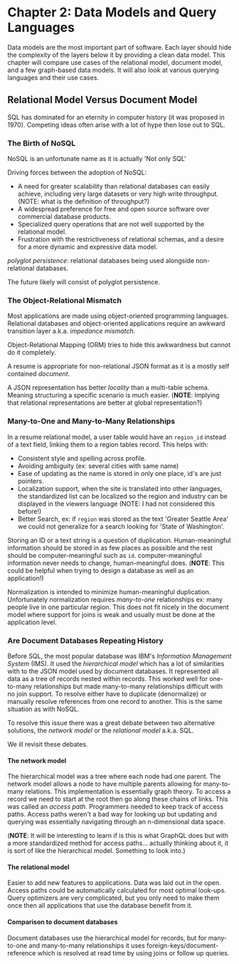 # Chapter 2: Data Models and Query Languages

Data models are the most important part of software. Each layer should hide the complexity of the layers below it by providing a clean data model. This chapter will compare use cases of the relational model, document model, and a few graph-based data models. It will also look at various querying languages and their use cases.

## Relational Model Versus Document Model

SQL has dominated for an eternity in computer history (it was proposed in 1970). Competing ideas often arise with a lot of hype then lose out to SQL.

### The Birth of NoSQL

NoSQL is an unfortunate name as it is actually 'Not only SQL'

Driving forces between the adoption of NoSQL:

* A need for greater scalability than relational databases can easily achieve, including very large datasets or very high write throughput. (NOTE: what is the definition of throughput?)
* A widespread preference for free and open source software over commercial database products.
* Specialized query operations that are not well supported by the relational model.
* Frustration with the restrictiveness of relational schemas, and a desire for a more dynamic and expressive data model.

*polyglot persistence*: relational databases being used alongside non-relational databases.

The future likely will consist of polyglot persistence.

### The Object-Relational Mismatch

Most applications are made using object-oriented programming languages. Relational databases and object-oriented applications require an awkward transition layer a.k.a. *impedance mismatch*.

Object-Relational Mapping (ORM) tries to hide this awkwardness but cannot do it completely.

A resume is appropriate for non-relational JSON format as it is a mostly self contained *document*.

A JSON representation has better *locality* than a multi-table schema. Meaning structuring a specific scenario is much easier. (**NOTE**: Implying that relational representations are better at global representation?)

### Many-to-One and Many-to-Many Relationships

In a resume relational model, a user table would have an `region_id` instead of a text field, linking them to a region tables record. This helps with:

* Consistent style and spelling across profile.
* Avoiding ambiguity (ex: several cities with same name)
* Ease of updating as the name is stored in only one place, id's are just pointers.
* Localization support, when the site is translated into other languages, the standardized list can be localized so the region and industry can be displayed in the viewers language (NOTE: I had not considered this before!)
* Better Search, ex: if `region` was stored as the text 'Greater Seattle Area' we could not generalize for a search looking for 'State of Washington'.

Storing an ID or a text string is a question of duplication. Human-meaningful information should be stored in as few places as possible and the rest should be computer-meaningful such as `id`. computer-meaningful information never needs to change, human-meaningful does. (**NOTE**: This could be helpful when trying to design a database as well as an application!)

Normalization is intended to minimize human-meaningful duplication.
Unfortunately normalization requires *many-to-one* relationships ex: many people live in one particular region. This does not fit nicely in the document model where support for joins is weak and usually must be done at the application level.

### Are Document Databases Repeating History

Before SQL, the most popular database was IBM's *Information Management System* (IMS). It used the *hierarchical model* which has a lot of similarities with to the JSON model used by document databases. It represented all data as a tree of records nested within records. This worked well for one-to-many relationships but made many-to-many relationships difficult with no join support. To resolve either have to duplicate (denormalize) or manually resolve references from one record to another. This is the same situation as with NoSQL.

To resolve this issue there was a great debate between two alternative solutions, the *network model* or the *relational model* a.k.a. SQL.

We ill revisit these debates.

#### The network model

The hierarchical model was a tree where each node had one parent. The network model allows a node to have multiple parents allowing for many-to-many relations. This implementation is essentially graph theory. To access a record we need to start at the root then go along these chains of links. This was called an *access path*. Programmers needed to keep track of access paths. Access paths weren't a bad way for looking up but updating and querying was essentially navigating through an n-dimensional data space.

(**NOTE**: It will be interesting to learn if is this is what GraphQL does but with a more standardized method for access paths... actually thinking about it, it is sort of like the hierarchical model. Something to look into.)

#### The relational model

Easier to add new features to applications. Data was laid out in the open. Access paths could be automatically calculated for most optimal look-ups. Query optimizers are very complicated, but you only need to make them once then all applications that use the database benefit from it.

#### Comparison to document databases

Document databases use the hierarchical model for records, but for many-to-one and many-to-many relationships it uses foreign-keys/document-reference which is resolved at read time by using joins or follow up queries.
